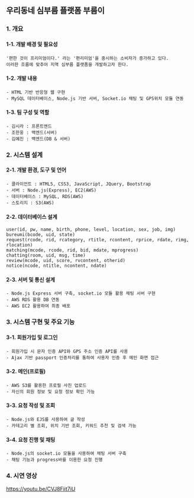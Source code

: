 ## 우리동네 심부름 플랫폼 부름이

### 1. 개요
#### 1-1. 개발 배경 및 필요성
    '편한 것이 프리미엄이다.' 라는 '편리미엄'을 중시하는 소비자가 증가하고 있다.
    이러한 흐름에 맞추어 지역 심부름 플랫폼을 개발하고자 한다.  
    
#### 1-2. 개발 내용
    - HTML 기반 반응형 웹 구현
    - MySQL 데이터베이스, Node.js 기반 서버, Socket.io 채팅 및 GPS위치 모듈 연동 
    
#### 1-3. 팀 구성 및 역할
    - 김시라 : 프론트엔드
    - 조한웅 : 백엔드(서버)
    - 김예진 : 백엔드(DB & 서버)
    
  
### 2. 시스템 설계
#### 2-1. 개발 환경, 도구 및 언어
    - 클라이언트 : HTML5, CSS3, JavaScript, JQuery, Bootstrap
    - 서버 : Node.js(Express), EC2(AWS)
    - 데이터베이스 : MySQL, RDS(AWS)
    - 스토리지 : S3(AWS)
    
#### 2-2. 데이터베이스 설계
    user(id, pw, name, birth, phone, level, location, sex, job, img)
    bureumi(bcode, uid, state)
    request(rcode, rid, rcategory, rtitle, rcontent, rprice, rdate, rimg, rlocation)
    matching(mcode, rcode, rid, bid, mdate, mprogress)
    chatting(room, uid, msg, time)
    review(mcode, uid, score, rvcontent, otherid)
    notice(ncode, ntitle, ncontent, ndate)
    
#### 2-3. 서버 및 통신 설계
    - Node.js Express 서버 구축, socket.io 모듈 활용 채팅 서버 구현
    - AWS RDS 활용 DB 연동
    - AWS EC2 활용하여 최종 배포
    

### 3. 시스템 구현 및 주요 기능
#### 3-1. 회원가입 및 로그인

    - 회원가입 시 문자 인증 API와 GPS 주소 인증 API를 사용
    - Ajax 기반 passport 인증처리를 통하여 사용자 인증 후 메인 화면 접근

#### 3-2. 메인(프로필)

    - AWS S3를 활용한 프로필 사진 업로드
    - 자신의 회원 정보 및 요청 정보 확인 가능

#### 3-3. 요청 작성 및 조회

    - Node.js와 EJS를 사용하여 글 작성
    - 카테고리 별 조회, 위치 기반 조회, 키워드 추천 및 검색 가능

#### 3-4. 요청 진행 및 채팅

    - Node.js의 socket.io 모듈을 사용하여 채팅 서버 구축
    - 채팅 기능과 progress바를 이용한 요청 진행

    
### 4. 시연 영상
https://youtu.be/CVJ8Fiit7iU









